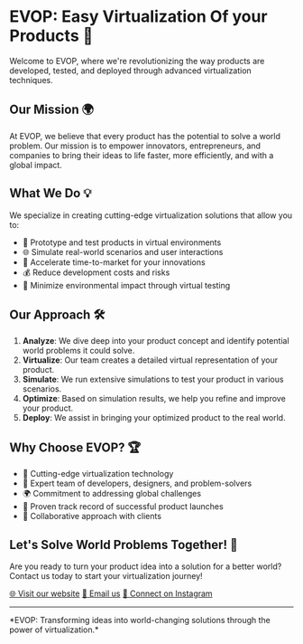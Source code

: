 # EVOP: Easy Virtualization Of your Products 🚀

Welcome to EVOP, where we're revolutionizing the way products are developed, tested, and deployed through advanced virtualization techniques.

## Our Mission 🌍

At EVOP, we believe that every product has the potential to solve a world problem. Our mission is to empower innovators, entrepreneurs, and companies to bring their ideas to life faster, more efficiently, and with a global impact.

## What We Do 💡

We specialize in creating cutting-edge virtualization solutions that allow you to:

- 🔬 Prototype and test products in virtual environments
- 🌐 Simulate real-world scenarios and user interactions
- 🚀 Accelerate time-to-market for your innovations
- 💰 Reduce development costs and risks
- 🌱 Minimize environmental impact through virtual testing

## Our Approach 🛠️

1. **Analyze**: We dive deep into your product concept and identify potential world problems it could solve.
2. **Virtualize**: Our team creates a detailed virtual representation of your product.
3. **Simulate**: We run extensive simulations to test your product in various scenarios.
4. **Optimize**: Based on simulation results, we help you refine and improve your product.
5. **Deploy**: We assist in bringing your optimized product to the real world.

## Why Choose EVOP? 🏆

- 🔧 Cutting-edge virtualization technology
- 👥 Expert team of developers, designers, and problem-solvers
- 🌍 Commitment to addressing global challenges
- 💼 Proven track record of successful product launches
- 🤝 Collaborative approach with clients

## Let's Solve World Problems Together! 🤝

Are you ready to turn your product idea into a solution for a better world? Contact us today to start your virtualization journey!

[🌐 Visit our website](https://www.evop.tech)
[📧 Email us](mailto:evoptech@gmail.com)
[💼 Connect on Instagram](https://www.instagram.com/evop.tech)

---

\*EVOP: Transforming ideas into world-changing solutions through the power of virtualization.\*
